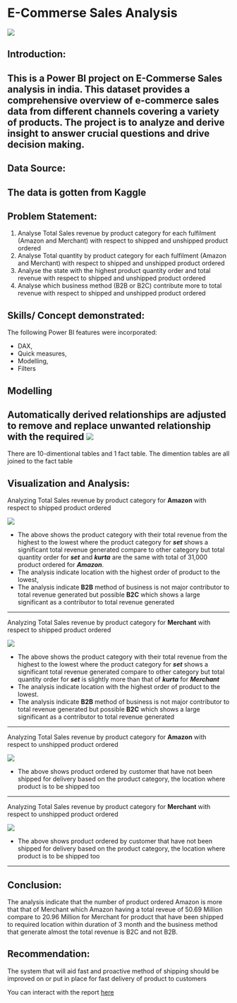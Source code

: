 # E-Commerse Sales Analysis

![](5461241.jpg)

## Introduction:
  This is a Power BI project on E-Commerse Sales analysis in **india**. This dataset provides a comprehensive overview of e-commerce sales data from different channels        covering a variety of products. The project is to analyze and derive insight to answer crucial questions and drive decision making.
---

## Data Source: 
   The data is gotten from Kaggle 
---

## Problem Statement:
1. Analyse Total Sales revenue by product category for each fulfilment (Amazon and Merchant) with respect to shipped and unshipped product ordered
2. Analyse Total quantity by product category for each fulfilment (Amazon and Merchant) with respect to shipped and unshipped product ordered
3. Analyse the state with the highest product quantity order and total revenue with respect to shipped and unshipped product ordered
4. Analyse which business method (B2B or B2C) contribute more to total revenue with respect to shipped and unshipped product ordered

## Skills/ Concept demonstrated:

The following Power BI features were incorporated:
- DAX,
- Quick measures,
- Modelling,
- Filters

## Modelling
Automatically derived relationships are adjusted to remove and replace unwanted relationship with the required
![](Analysis_5.JPG)
---
There are 10-dimentional tables and 1 fact table. The dimention tables are all joined to the fact table


## Visualization and Analysis:

Analyzing Total Sales revenue by product category for **Amazon**  with respect to shipped product ordered

![](Analysis_1.JPG)

- The above shows the product category with their total revenue from the highest to the lowest where the product category for **_set_** shows a significant total revenue 
  generated compare to other category but total quantity order for **_set_** and **_kurta_** are the same with total of 31,000 product ordered for **_Amazon_**.
- The analysis indicate location with the highest order of product to the lowest,
- The analysis indicate **B2B** method of business is not major contributor to total revenue generated but possible **B2C** which shows a large significant as a contributor 
  to total revenue generated
---


Analyzing Total Sales revenue by product category for **Merchant**  with respect to shipped product ordered

![](Analysis_2.JPG)

- The above shows the product category with their total revenue from the highest to the lowest where the product category for **_set_** shows a significant total revenue generated compare to other category but total quantity order for **_set_** is slightly more than that of **_kurta_**  for **_Merchant_**
- The analysis indicate location with the highest order of product to the lowest.
- The analysis indicate **B2B** method of business is not major contributor to total revenue generated but possible **B2C** which shows a large significant as a contributor 
  to total revenue generated
---


Analyzing Total Sales revenue by product category for **Amazon**  with respect to unshipped product ordered

![](Analysis_3.JPG)

- The above shows product ordered by customer that have not been shipped for delivery based on the product category, the location where product is to be shipped too
---


Analyzing Total Sales revenue by product category for **Merchant**  with respect to unshipped product ordered

![](Analysis_4.JPG)

- The above shows product ordered by customer that have not been shipped for delivery based on the product category, the location where product is to be shipped too
---


## Conclusion:

The analysis indicate that the number of product ordered Amazon is more that that of Merchant which Amazon having a total reveue of 50.69 Million compare to 20.96 Million for Merchant for product that have been shipped to required location within duration of 3 month and the business method that generate almost the total revenue is B2C and not B2B.


## Recommendation:

The system that will aid fast and proactive method of shipping should be improved on or put in place for fast delivery of product to customers

You can interact with the report [here](https://drive.google.com/file/d/15oeVIWphmHuNRkJrBtBR4LPMiWcGb_Go/view?usp=drive_link)
